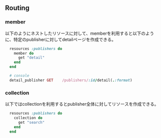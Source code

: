 ## Routing
### member
以下のようにネストしたリソースに対して、memberを利用すると以下のように、特定のpublisherに対してdetailページを作成できる。

```rb
  resources :publishers do
    member do
      get "detail"
    end
  end

  # console
  detail_publisher GET    /publishers/:id/detail(.:format)
```

### collection
以下ではcollectionを利用するとpublisher全体に対してリソースを作成できる。
```rb
  resources :publishers do
    collection do
      get "search"
    end
  end
```
